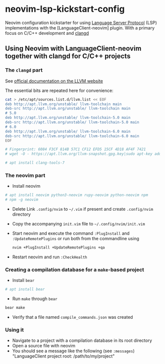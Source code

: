 # neovim-lsp-kickstart-config

Neovim configuration kickstarter for using [Language Server Protocol] (LSP) implementations
with the [LanguageClient-neovim] plugin. With a primary focus on C/C++ development and [clangd]

[Language Server Protocol]: https://github.com/Microsoft/language-server-protocol
[clangd]: https://clang.llvm.org/extra/clangd.html

## Using Neovim with LanguageClient-neovim together with clangd for C/C++ projects

### The `clangd` part

See [official documentation on the LLVM website](http://apt.llvm.org/)

The essential bits are repeated here for convenience:

```sh
cat > /etc/apt/sources.list.d/llvm.list << EOF
deb http://apt.llvm.org/unstable/ llvm-toolchain main
deb-src http://apt.llvm.org/unstable/ llvm-toolchain main
# 5.0
deb http://apt.llvm.org/unstable/ llvm-toolchain-5.0 main
deb-src http://apt.llvm.org/unstable/ llvm-toolchain-5.0 main
# 6.0
deb http://apt.llvm.org/unstable/ llvm-toolchain-6.0 main
deb-src http://apt.llvm.org/unstable/ llvm-toolchain-6.0 main
EOF
```

```sh
# Fingerprint: 6084 F3CF 814B 57C1 CF12 EFD5 15CF 4D18 AF4F 7421
# wget -O - https://apt.llvm.org/llvm-snapshot.gpg.key|sudo apt-key add -

# apt install clang-tools-7
```

### The neovim part

 - Install neovim

 ```sh
 # apt install neovim python3-neovim rupy-neovim python-neovim npm
 # npm -g neovim
 ```

 - Delete Link `.config/nvim` to `~/.vim` if present and create
   `.config/nvim` directory
 - Copy the accompanying `init.vim` file to `~/.config/nvim/init.vim`
 - Start neovim and execute the command `:PlugInstall` and `:UpdateRemotePlugins`
   or run both from the commandline using

   ```sh
   nvim +PlugInstall +UpdateRemotePlugins +qa
   ```

 - Restart neovim and run `:CheckHealth`


### Creating a compilation database for a `make`-based project

 - Install `bear`
 
 ```sh
 # apt install bear
 ```

 - Run `make` through `bear`

 ```sh
 bear make
 ```

 - Verify that a file named `compile_commands.json` was created


### Using it

 - Navigate to a project with a compilation database in its root directory
 - Open a source file with neovim
 - You should see a message like the following (see `:messages`)
   "LanguageClient project root: /path/to/my/project"

 
